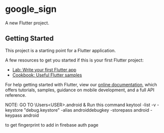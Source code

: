 # google_sign

A new Flutter project.

## Getting Started

This project is a starting point for a Flutter application.

A few resources to get you started if this is your first Flutter project:

- [Lab: Write your first Flutter app](https://flutter.dev/docs/get-started/codelab)
- [Cookbook: Useful Flutter samples](https://flutter.dev/docs/cookbook)

For help getting started with Flutter, view our
[online documentation](https://flutter.dev/docs), which offers tutorials,
samples, guidance on mobile development, and a full API reference.

NOTE: GO TO \Users\<USER>\.android & Run this command 
keytool -list -v -keystore "debug.keystore" -alias androiddebugkey -storepass android -keypass android

to get fingerprint to add in firebase auth page
